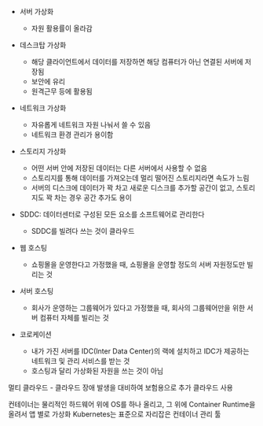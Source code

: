 - 서버 가상화
    - 자원 활용률이 올라감
- 데스크탑 가상화
    - 해당 클라이언트에서 데이터를 저장하면 해당 컴퓨터가 아닌 연결된 서버에 저장됨
    - 보안에 유리
    - 원격근무 등에 활용됨
- 네트워크 가상화
    - 자유롭게 네트워크 자원 나눠서 쓸 수 있음
    - 네트워크 환경 관리가 용이함
- 스토리지 가상화
    - 어떤 서버 안에 저장된 데이터는 다른 서버에서 사용할 수 없음
    - 스토리지를 통해 데이터를 가져오는데 멀리 떨어진 스토리지라면 속도가 느림
    - 서버의 디스크에 데이터가 꽉 차고 새로운 디스크를 추가할 공간이 없고, 스토리지도 꽉 차는 경우 공간 추가도 용이

- SDDC: 데이터센터로 구성된 모든 요소를 소프트웨어로 관리한다
    - SDDC를 빌려다 쓰는 것이 클라우드


- 웹 호스팅
    - 쇼핑몰을 운영한다고 가정했을 때, 쇼핑몰을 운영할 정도의 서버 자원정도만 빌리는 것
- 서버 호스팅
    - 회사가 운영하는 그룹웨어가 있다고 가정했을 때, 회사의 그룹웨어만을 위한 서버 컴퓨터 자체를 빌리는 것
- 코로케이션
    - 내가 가진 서버를 IDC(Inter Data Center)의 랙에 설치하고 IDC가 제공하는 네트워크 및 관리 서비스를 받는 것
    - 호스팅과 달리 가상화된 자원을 쓰는 것이 아님

멀티 클라우드
    - 클라우드 장애 발생을 대비하여 보험용으로 추가 클라우드 사용

컨테이너는 물리적인 하드웨어 위에 OS를 하나 올리고, 그 위에 Container Runtime을 올려서 앱 별로 가상화
Kubernetes는 표준으로 자리잡은 컨테이너 관리 툴
